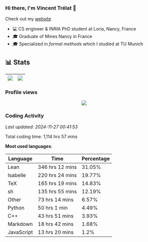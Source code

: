### Hi there, I'm Vincent Trélat 👋

Check out my [website](https://vtrelat.github.io)

-   💻 CS engineer & INRIA PhD student at Loria, Nancy, France
-   🎓 Graduate of Mines Nancy in France
-   🎓 Specialized in _formal methods_ which I studied at TU Munich

## 📊 **Stats**

| <img align="center" src="https://readme-stats.clckblog.space/api?username=VTrelat&show_icons=true&include_all_commits=true&theme=tokyonight&hide_border=true" /> | <img align="center" src="https://readme-stats.clckblog.space/api/top-langs/?username=VTrelat&layout=compact&theme=tokyonight&hide_border=true" /> |
| ---------------------------------------------------------------------------------------------------------------------------------------------------------------- | ------------------------------------------------------------------------------------------------------------------------------------------------- |

### Profile views

<p align="center">
 <img src="https://profile-counter.glitch.me/VTrelat/count.svg" />
</p>

<!--automations-->
### Coding Activity
_Last updated: 2024-11-27 00:41:53_

Total coding time: 1,114 hrs 57 mins

**Most used languages**:

| Language | Time | Percentage |
| ------------- | ------------- | ------------- |
| Lean | 346 hrs 12 mins | 31.05% |
| Isabelle | 220 hrs 24 mins | 19.77% |
| TeX | 165 hrs 19 mins | 14.83% |
| sh | 135 hrs 55 mins | 12.19% |
| Other | 73 hrs 14 mins | 6.57% |
| Python | 50 hrs 1 min | 4.49% |
| C++ | 43 hrs 51 mins | 3.93% |
| Markdown | 18 hrs 42 mins | 1.68% |
| JavaScript | 13 hrs 20 mins | 1.2% |

